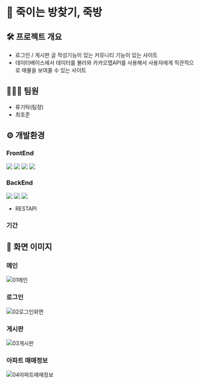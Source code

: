 # 👊 죽이는 방찾기, 죽방

## 🛠 프로젝트 개요
- 로그인 / 게시판 글 작성기능이 있는 커뮤니티 기능이 있는 사이트
- 데이터베이스에서 데이터를 불러와 카카오맵API를 사용해서 사용자에게 직관적으로 매물을 보여줄 수 있는 사이트

## 👨‍👨‍👦 팀원
- 류기탁(팀장)
- 최호준

## ⚙ 개발환경
### FrontEnd
<img src="https://img.shields.io/badge/HTML5-E34F26?style=flat-square&logo=HTML5&logoColor=white"/></a> <a target="_blank"><img src="https://img.shields.io/badge/CSS3-1572B6?style=flat-square&logo=CSS3&logoColor=white"/></a> <img src="https://img.shields.io/badge/JavaScript-F7DF1E?style=flat-square&logo=JavaScript&logoColor=white"/></a> <img src="https://img.shields.io/badge/Vue.js-4FC08D?style=flat-square&logo=Vue.js&logoColor=white"/></a>   

### BackEnd
<a target="_blank"><img src="https://img.shields.io/badge/Java-007396?style=flat-square&logo=Java&logoColor=white"/></a> <a target="_blank"><a target="_blank"> <a target="_blank"><img src="https://img.shields.io/badge/SpringBoot-6DB33F?style=flat-square&logo=SpringBoot&logoColor=white"/></a> <a target="_blank"> <a target="_blank"><img src="https://img.shields.io/badge/MySQL-4479A1?style=flat-square&logo=MySQL&logoColor=white"/></a> <a target="_blank">

- RESTAPI 

### 기간
  
## 👀 화면 이미지
### 메인

![01메인](https://user-images.githubusercontent.com/55683134/146360027-a7ab9a1d-a5ac-4d1a-892d-4b982b05002f.png)

### 로그인

  ![02로그인화면](https://user-images.githubusercontent.com/55683134/146360467-be41bfcb-2ee6-47ff-92ae-9f1dd24918cd.PNG)

  ### 게시판
  
  ![03게시판](https://user-images.githubusercontent.com/55683134/146360892-6eccd7fc-27ca-4266-9add-b9bda8e4a586.png)

  ### 아파트 매매정보
![04아파트매매정보](https://user-images.githubusercontent.com/55683134/146362008-0950e3ad-1faa-46f3-9ca4-da265211e426.png)

